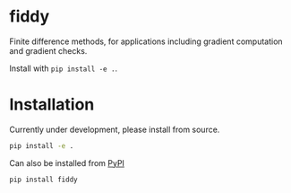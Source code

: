 # fiddy

Finite difference methods, for applications including gradient computation and gradient checks.

Install with `pip install -e .`.

# Installation
Currently under development, please install from source.
```bash
pip install -e .
```

Can also be installed from [PyPI](https://pypi.org/project/fiddy/0.0.1/)
```bash
pip install fiddy
```
